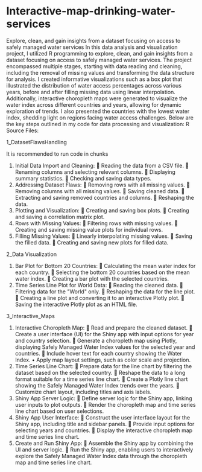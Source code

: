 # Interactive-map-drinking-water-services
Explore, clean, and gain insights from a dataset focusing on access to safely managed water services
In this data analysis and visualization project, I utilized R programming to explore, clean, and gain insights from a dataset focusing on access to safely managed water services. The project encompassed multiple stages, starting with data reading and cleaning, including the removal of missing values and transforming the data structure for analysis. I created informative visualizations such as a box plot that illustrated the distribution of water access percentages across various years, before and after filling missing data using linear interpolation. Additionally, interactive choropleth maps were generated to visualize the water index across different countries and years, allowing for dynamic exploration of trends. I also presented the countries with the lowest water index, shedding light on regions facing water access challenges. Below are the key steps outlined in my code for data processing and visualization:
R Source Files:

1_DatasetFlawsHandling

It is recommended to run code in chunks

1. Initial Data Import and Cleaning:
 Reading the data from a CSV file.
 Renaming columns and selecting relevant columns.
 Displaying summary statistics.
 Checking and saving data types.
2. Addressing Dataset Flaws:
 Removing rows with all missing values.
 Removing columns with all missing values.
 Saving cleaned data.
 Extracting and saving removed countries and columns.
 Reshaping the data.
3. Plotting and Visualization:
 Creating and saving box plots.
 Creating and saving a correlation matrix plot.
4. Rows with Missing Values:
 Filtering rows with missing values.
 Creating and saving missing value plots for individual rows.
5. Filling Missing Values:
 Linearly interpolating missing values.
 Saving the filled data.
 Creating and saving new plots for filled data.

2_Data Visualization

1. Bar Plot for Bottom 20 Countries:
 Calculating the mean water index for each country.
 Selecting the bottom 20 countries based on the mean water index.
 Creating a bar plot with the selected countries.
2. Time Series Line Plot for World Data:
 Reading the cleaned data.
 Filtering data for the "World" only.
 Reshaping the data for the line plot.
 Creating a line plot and converting it to an interactive Plotly plot.
 Saving the interactive Plotly plot as an HTML file.

3_Interactive_Maps

1. Interactive Choropleth Map:
 Read and prepare the cleaned dataset.
 Create a user interface (UI) for the Shiny app with input options for year and country selection.
 Generate a choropleth map using Plotly, displaying Safely Managed Water Index values for the selected year and countries.
 Include hover text for each country showing the Water Index. • Apply map layout settings, such as color scale and projection.
2. Time Series Line Chart:
 Prepare data for the line chart by filtering the dataset based on the selected country.
 Reshape the data to a long format suitable for a time series line chart.
 Create a Plotly line chart showing the Safely Managed Water Index trends over the years.
 Customize chart layout, including titles and axis labels.
3. Shiny App Server Logic:
 Define server logic for the Shiny app, linking user inputs to plot outputs.
 Render the choropleth map and time series line chart based on user selections.
4. Shiny App User Interface:
 Construct the user interface layout for the Shiny app, including title and sidebar panels.
 Provide input options for selecting years and countries.
 Display the interactive choropleth map and time series line chart.
5. Create and Run Shiny App:
 Assemble the Shiny app by combining the UI and server logic.
 Run the Shiny app, enabling users to interactively explore the Safely Managed Water Index data through the choropleth map and time series line chart.
